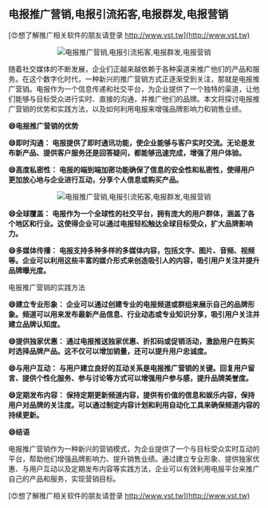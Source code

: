 ## **电报推广营销,电报引流拓客,电报群发,电报营销**

[😍想了解推广相关软件的朋友请登录 http://www.vst.tw](http://www.vst.tw)

 <center><img src="https://vst.tw/MP4/tuiguang/png/1.png" alt="电报推广营销,电报引流拓客,电报群发,电报营销"></center>

随着社交媒体的不断发展，企业们正越来越依赖于各种渠道来推广他们的产品和服务。在这个数字化时代，一种新兴的推广营销方式正逐渐受到关注，那就是电报推广营销。电报作为一个信息传递和社交平台，为企业提供了一个独特的渠道，让他们能够与目标受众进行实时、直接的沟通，并推广他们的品牌。本文将探讨电报推广营销的优势和实践方法，以及如何利用电报来增强品牌影响力和销售业绩。

**😄电报推广营销的优势**

**😄即时沟通： 电报提供了即时通讯功能，使企业能够与客户实时交流。无论是发布新产品、提供客户服务还是回答疑问，都能够迅速完成，增强了用户体验。**

**😄高度私密性： 电报的端到端加密功能确保了信息的安全性和私密性，使得用户更加放心地与企业进行互动，分享个人信息或购买产品。**

 <center><img src="https://vst.tw/MP4/tuiguang/png/1.png" alt="电报推广营销,电报引流拓客,电报群发,电报营销"></center>

**😄全球覆盖： 电报作为一个全球性的社交平台，拥有庞大的用户群体，涵盖了各个地区和行业。这使得企业可以通过电报轻松触达全球目标受众，扩大品牌影响力。**

**😄多媒体传播： 电报支持多种多样的多媒体内容，包括文字、图片、音频、视频等。企业可以利用这些丰富的媒介形式来创造吸引人的内容，吸引用户关注并提升品牌曝光度。**

电报推广营销的实践方法

**😄建立专业形象： 企业可以通过创建专业的电报频道或群组来展示自己的品牌形象。频道可以用来发布最新产品信息、行业动态或专业知识分享，吸引用户关注并建立品牌认知度。**

**😄提供独家优惠： 通过电报推送独家优惠、折扣码或促销活动，激励用户在购买时选择品牌产品。这不仅可以增加销量，还可以提升用户忠诚度。**

**😄与用户互动： 与用户建立良好的互动关系是电报推广营销的关键。回复用户留言、提供个性化服务、参与讨论等方式可以增强用户参与感，提升品牌美誉度。**

**😄定期发布内容： 保持定期更新频道内容，提供有价值的信息和娱乐内容，保持用户对品牌的关注度。可以通过制定内容计划和利用自动化工具来确保频道内容的持续更新。**

**😄结语**

电报推广营销作为一种新兴的营销模式，为企业提供了一个与目标受众实时互动的平台，帮助他们增强品牌影响力、提升销售业绩。通过建立专业形象、提供独家优惠、与用户互动以及定期发布内容等实践方法，企业可以有效利用电报平台来推广自己的产品和服务，实现营销目标。

[😍想了解推广相关软件的朋友请登录 http://www.vst.tw](http://www.vst.tw)



